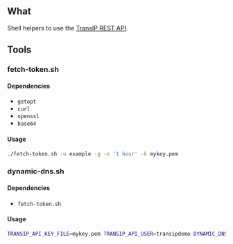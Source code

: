 ## What

Shell helpers to use the [TransIP REST API](https://www.transip.eu/transip/api/).

## Tools

### fetch-token.sh

#### Dependencies

- `getopt`
- `curl`
- `openssl`
- `base64`

#### Usage

```sh
./fetch-token.sh -u example -g -e '1 hour' -k mykey.pem
```

### dynamic-dns.sh

#### Dependencies

- `fetch-token.sh`

#### Usage

```sh
TRANSIP_API_KEY_FILE=mykey.pem TRANSIP_API_USER=transipdemo DYNAMIC_DNS_DOMAIN=example.com DYNAMIC_DNS_NAME=subdomain ./dynamic-dns.sh
```
